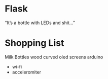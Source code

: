 # Flask

“It’s a bottle with LEDs and shit…”


# Shopping List

Milk Bottles
wood
curved oled screens
arduino
 - wi-fi
 - acceleromiter